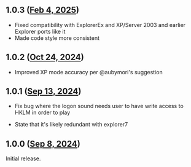 ## 1.0.3 ([Feb 4, 2025](https://github.com/ramensoftware/windhawk-mods/blob/72ede460ac2338d3c3529f5e159e9703257956a4/mods/logon-logoff-shutdown-sounds.wh.cpp))

- Fixed compatibility with ExplorerEx and XP/Server 2003 and earlier Explorer ports like it
- Made code style more consistent

## 1.0.2 ([Oct 24, 2024](https://github.com/ramensoftware/windhawk-mods/blob/4bff79462b7f9726d32933f94bcec37e9ec82022/mods/logon-logoff-shutdown-sounds.wh.cpp))

* Improved XP mode accuracy per @aubymori's suggestion

## 1.0.1 ([Sep 13, 2024](https://github.com/ramensoftware/windhawk-mods/blob/e3bf280ec5e53bc81d83312320394e70bc7b9899/mods/logon-logoff-shutdown-sounds.wh.cpp))

* Fix bug where the logon sound needs user to have write access to HKLM in order to play

* State that it's likely redundant with explorer7

## 1.0.0 ([Sep 8, 2024](https://github.com/ramensoftware/windhawk-mods/blob/40c94993b0e85ef8ed053f5b5b0e06b16380e42d/mods/logon-logoff-shutdown-sounds.wh.cpp))

Initial release.
